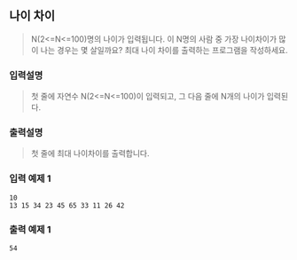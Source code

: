 ## 나이 차이

> N(2<=N<=100)명의 나이가 입력됩니다. 이 N명의 사람 중 가장 나이차이가 많이 나는 경우는 몇 살일까요? 최대 나이 차이를 출력하는 프로그램을 작성하세요.

### 입력설명

> 첫 줄에 자연수 N(2<=N<=100)이 입력되고, 그 다음 줄에 N개의 나이가 입력된다.

### 출력설명

> 첫 줄에 최대 나이차이를 출력합니다.

### 입력 예제 1

```
10
13 15 34 23 45 65 33 11 26 42
```

### 출력 예제 1

```
54
```
